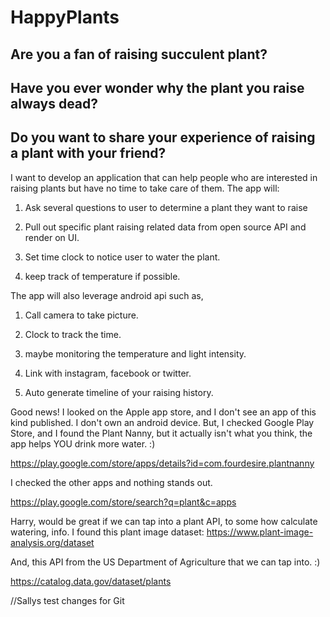 # HappyPlants

## Are you a fan of raising succulent plant?

## Have you ever wonder why the plant you raise always dead?

## Do you want to share your experience of raising a plant with your friend?

I want to develop an application that can help people who are interested in raising plants but have no time to take care of them. The app will:

1. Ask several questions to user to determine a plant they want to raise

2. Pull out specific plant raising related data from open source API and render on UI.

3. Set time clock to notice user to water the plant.

4. keep track of temperature if possible.

The app will also leverage android api such as,

1. Call camera to take picture.

2. Clock to track the time.

3. maybe monitoring the temperature and light intensity.

4. Link with instagram, facebook or twitter.

5. Auto generate timeline of your raising history.

Good news! I looked on the Apple app store, and I don't see an app of this kind published. I don't own an android device. But, I checked Google Play Store, and I found the Plant Nanny, but it actually isn't what you think, the app helps YOU drink more water. :)

https://play.google.com/store/apps/details?id=com.fourdesire.plantnanny

I checked the other apps and nothing stands out. 

https://play.google.com/store/search?q=plant&c=apps

Harry, would be great if we can tap into a plant API, to some how calculate watering, info. I found this plant image dataset: https://www.plant-image-analysis.org/dataset

And, this API from the US Department of Agriculture that we can tap into. :)

https://catalog.data.gov/dataset/plants

//Sallys test changes for Git

